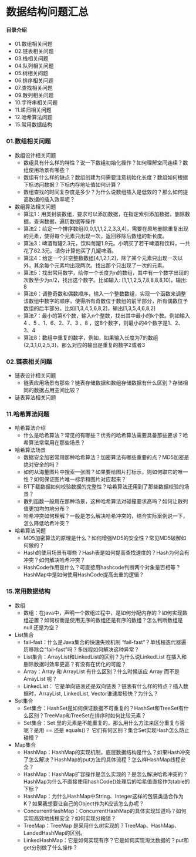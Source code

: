 # 数据结构问题汇总
#### 目录介绍
- 01.数组相关问题
- 02.链表相关问题
- 03.栈相关问题
- 04.队列相关问题
- 05.树相关问题
- 06.排序相关问题
- 07.查找相关问题
- 09.散列相关问题
- 10.字符串相关问题
- 11.递归相关问题
- 12.哈希算法问题
- 15.常用数据结构



### 01.数组相关问题
- 数组设计相关问题
    - 数组具有什么样的特性？说一下数组初始化操作？如何理解空间连续？数组使用场景有哪些？
    - 数组有什么样的缺点？数组创建为何需要注意初始化长度？数组如何根据下标访问数据？下标内存地址值如何计算？
    - 数组查找的时间复杂度是多少？为什么说数组插入是低效的？那么如何提高数据的插入效率呢？
- 数组算法相关问题
    - 算法1：用类封装数组，要求可以添加数据，在指定索引添加数据，删除数据，查询数据，遍历数据等操作
    - 算法2：给定一个排序数组[0,0,1,1,1,2,2,3,3,4]，需要在原地删除重复出现的元素，使得每个元素只出现一次，返回移除后数组的新长度。
    - 算法3：啤酒每罐2.3元，饮料每罐1.9元。小明买了若干啤酒和饮料，一共花了82.3元。请你计算他买了几罐啤酒。
    - 算法4：给定一个非空整数数组[4,1,2,1,2]，除了某个元素只出现一次以外，其余每个元素均出现两次。找出那个只出现了一次的元素。
    - 算法5：找出常用数字，给你一个长度为n的数组，其中有一个数字出现的次数至少为n/2，找出这个数字。比如输入: [1,1,1,2,5,7,8,8,8,8,10]，输出: 8
    - 算法6：调整奇数和偶数顺序，输入一个整数数组，实现一个函数来调整该数组中数字的顺序，使得所有奇数位于数组的前半部分，所有偶数位予数组的后半部分。比如[1,3,4,5,6,8,2]，输出[1,3,5,4,6,8,2]
    - 算法7：最小的第K个数，输入n个整数，找出其中最小的k个数。例如输入4 、5 、1、6、2、7、3 、8 ，这8个数字，则最小的4个数字是1、2、3、4
    - 算法8：数组中重复的数字，例如，如果输入长度为7的数组{2,3,1,0,2,5,3}，那么对应的输出是重复的数字2或者3



### 02.链表相关问题
- 链表设计相关问题
    - 链表应用场景有那些？链表存储数据和数组存储数据有什么区别？存储相同的数据占用空间比较？
- 链表算法相关问题





### 11.哈希算法问题
- 哈希算法介绍
    - 什么是哈希算法？常见的有哪些？优秀的哈希算法需要具备那些要求？哈希算法常常用在那些场景？
- 哈希算法场景
    - 数据安全加密常用那种哈希算法？加密算法有哪些重要的点？MD5加密是绝对安全的吗？
    - 如何从海量图片中搜索一张图？如果要给图片打标示，则如何取它的唯一性？如何保证图片唯一标示和图片对应起来？
    - BT下载数据如何校验数据的完整性？哈希算法还用到了那些数据校验的场景？
    - 散列函数一般用在那种场景，这种哈希算法对碰撞要求高吗？如何让散列值更加均匀地分布？
    - 哈希冲突如何理解？一般是怎么解决哈希冲突的，结合实际案例说一下，怎么降低哈希冲突？
- 哈希算法问题
    - MD5加密算法的原理是什么？如何增强MD5的安全性？常见MD5破解如何做的？
    - Hash的使用场景有哪些？Hash表是如何提高查找速度的？Hash为何会有冲突？如何解决哈希冲突？
    - HashCode作用是什么？可直接用hashcode判断两个对象是否相等？HashMap中是如何使用HashCode提高去重的逻辑？


### 15.常用数据结构
- 数组
    - 数组：在java中，声明一个数组过程中，是如何分配内存的？如何实现数组逆置？如何权衡是使用无序的数组还是有序的数组？怎么判断数组是 null 还是为空？
- List集合
    - fail-fast：什么是Java集合的快速失败机制 “fail-fast”？单线程迭代器遍历移除会“fail-fast”吗？多线程如何解决这种异常？
    - List集合：ArrayList和LinkedList的区别？为什么说LinkedList 在插入和删除数据时效率更高？有没有在优化的可能？
    - Array：Array 和 ArrayList 有什么区别？什么时候该应 Array 而不是 ArrayList 呢？
    - LinkedList： 它是单向链表还是双向链表？链表有什么样的特点？插入数据时，ArrayList, LinkedList, Vector谁速度较快？为什么？
- Set集合
    - Set集合：HashSet是如何保证数据不可重复的？HashSet和TreeSet有什么区别？TreeMap和TreeSet在排序时如何比较元素？
    - Set集合：Set 里的元素是不能重复的，那么用什么方法来区分重复与否呢？是用 == 还是 equals()？ 它们有何区别？集合Set实现Hash怎么防止碰撞？
- Map集合
    - HashMap：HashMap的实现机制，底层数据结构是什么？如果Hash冲突了怎么解决？HashMap的put方法的具体流程？怎么样HashMap线程安全？
    - HashMap：HashMap扩容操作是怎么实现的？是怎么解决哈希冲突的？HashMap为什么不直接使用hashCode()处理后的哈希值直接作为table的下标？
    - HashMap：为什么HashMap中String、Integer这样的包装类适合作为K？如果我想要让自己的Object作为K应该怎么办呢？
    - ConcurrentHashMap：ConcurrentHashMap的具体实现知道吗？如何实现高效地线程安全？如何实现分段锁？
    - TreeMap：TreeMap 是采用什么树实现的？TreeMap、HashMap、LandedHashMap的区别。
    - LinkedHashMap：它是如何实现有序？它是如何实现淘汰数据的？put和get分别做了什么操作？



